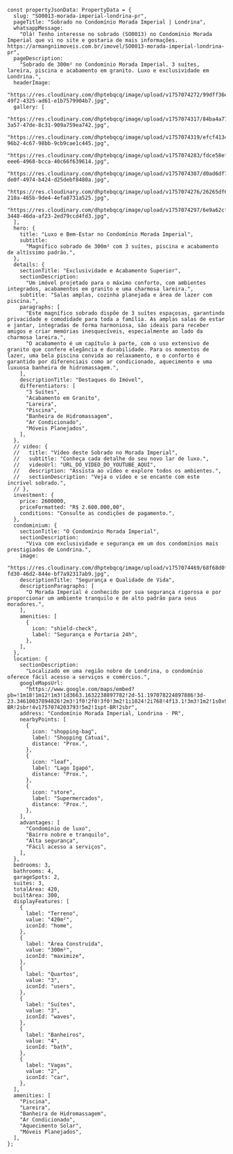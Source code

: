    const propertyJsonData: PropertyData = {
      slug: "SO0013-morada-imperial-londrina-pr",
      pageTitle: "Sobrado no Condomínio Morada Imperial | Londrina",
      whatsappMessage:
        "Olá! Tenho interesse no sobrado (SO0013) no Condomínio Morada Imperial que vi no site e gostaria de mais informações. https://armangniimoveis.com.br/imovel/SO0013-morada-imperial-londrina-pr",
      pageDescription:
        "Sobrado de 300m² no Condomínio Morada Imperial. 3 suítes, lareira, piscina e acabamento em granito. Luxo e exclusividade em Londrina.",
      headerImage:
        "https://res.cloudinary.com/dhptebqcq/image/upload/v1757074272/99dff36e-49f2-4325-ad61-e1b7579904b7.jpg",
      gallery: [
        "https://res.cloudinary.com/dhptebqcq/image/upload/v1757074317/84ba4a77-3a57-47de-8c31-909a759ea742.jpg",
        "https://res.cloudinary.com/dhptebqcq/image/upload/v1757074319/efcf4134-96b2-4c67-98bb-9cb9cae1c445.jpg",
        "https://res.cloudinary.com/dhptebqcq/image/upload/v1757074283/fdce58ef-eee6-4968-bcca-40c66f639614.jpg",
        "https://res.cloudinary.com/dhptebqcq/image/upload/v1757074307/d0ad6df7-de0f-4974-b424-d25debf8480a.jpg",
        "https://res.cloudinary.com/dhptebqcq/image/upload/v1757074276/26265df6-210a-465b-9de4-4efa8731a525.jpg",
        "https://res.cloudinary.com/dhptebqcq/image/upload/v1757074297/6e9a62cf-3448-46da-af23-2ed79ccd4fd3.jpg",
      ],
      hero: {
        title: "Luxo e Bem-Estar no Condomínio Morada Imperial",
        subtitle:
          "Magnífico sobrado de 300m² com 3 suítes, piscina e acabamento de altíssimo padrão.",
      },
      details: {
        sectionTitle: "Exclusividade e Acabamento Superior",
        sectionDescription:
          "Um imóvel projetado para o máximo conforto, com ambientes integrados, acabamentos em granito e uma charmosa lareira.",
        subtitle: "Salas amplas, cozinha planejada e área de lazer com piscina.",
        paragraphs: [
          "Este magnífico sobrado dispõe de 3 suítes espaçosas, garantindo privacidade e comodidade para toda a família. As amplas salas de estar e jantar, integradas de forma harmoniosa, são ideais para receber amigos e criar memórias inesquecíveis, especialmente ao lado da charmosa lareira.",
          "O acabamento é um capítulo à parte, com o uso extensivo de granito que confere elegância e durabilidade. Para os momentos de lazer, uma bela piscina convida ao relaxamento, e o conforto é garantido por diferenciais como ar condicionado, aquecimento e uma luxuosa banheira de hidromassagem.",
        ],
        descriptionTitle: "Destaques do Imóvel",
        differentiators: [
          "3 Suítes",
          "Acabamento em Granito",
          "Lareira",
          "Piscina",
          "Banheira de Hidromassagem",
          "Ar Condicionado",
          "Móveis Planejados",
        ],
      },
      // video: {
      //   title: "Vídeo deste Sobrado no Morada Imperial",
      //   subtitle: "Conheça cada detalhe do seu novo lar de luxo.",
      //   videoUrl: "URL_DO_VIDEO_DO_YOUTUBE_AQUI",
      //   description: "Assista ao vídeo e explore todos os ambientes.",
      //   sectionDescription: "Veja o vídeo e se encante com este incrível sobrado.",
      // },
      investment: {
        price: 2600000,
        priceFormatted: "R$ 2.600.000,00",
        conditions: "Consulte as condições de pagamento.",
      },
      condominium: {
        sectionTitle: "O Condomínio Morada Imperial",
        sectionDescription:
          "Viva com exclusividade e segurança em um dos condomínios mais prestigiados de Londrina.",
        image:
          "https://res.cloudinary.com/dhptebqcq/image/upload/v1757074469/68f68d0f-fd30-46d2-844e-bf7a92317ab9.jpg",
        descriptionTitle: "Segurança e Qualidade de Vida",
        descriptionParagraphs: [
          "O Morada Imperial é conhecido por sua segurança rigorosa e por proporcionar um ambiente tranquilo e de alto padrão para seus moradores.",
        ],
        amenities: [
          {
            icon: "shield-check",
            label: "Segurança e Portaria 24h",
          },
        ],
      },
      location: {
        sectionDescription:
          "Localizado em uma região nobre de Londrina, o condomínio oferece fácil acesso a serviços e comércios.",
        googleMapsUrl:
          "https://www.google.com/maps/embed?pb=!1m18!1m12!1m3!1d3663.1632238897782!2d-51.197078224897886!3d-23.34610037894826!2m3!1f0!2f0!3f0!3m2!1i1024!2i768!4f13.1!3m3!1m2!1s0x94eb5cc14b422d9d%3A0x4400e5a4fbe5d27d!2sCondom%C3%ADnio%20Horizontal%20Morada%20Imperial!5e0!3m2!1spt-BR!2sbr!4v1757074203793!5m2!1spt-BR!2sbr",
        address: "Condomínio Morada Imperial, Londrina - PR",
        nearbyPoints: [
          {
            icon: "shopping-bag",
            label: "Shopping Catuaí",
            distance: "Prox.",
          },
          {
            icon: "leaf",
            label: "Lago Igapó",
            distance: "Prox.",
          },
          {
            icon: "store",
            label: "Supermercados",
            distance: "Prox.",
          },
        ],
        advantages: [
          "Condomínio de luxo",
          "Bairro nobre e tranquilo",
          "Alta segurança",
          "Fácil acesso a serviços",
        ],
      },
      bedrooms: 3,
      bathrooms: 4,
      garageSpots: 2,
      suites: 3,
      totalArea: 420,
      builtArea: 300,
      displayFeatures: [
        {
          label: "Terreno",
          value: "420m²",
          iconId: "home",
        },
        {
          label: "Área Construída",
          value: "300m²",
          iconId: "maximize",
        },
        {
          label: "Quartos",
          value: "3",
          iconId: "users",
        },
        {
          label: "Suítes",
          value: "3",
          iconId: "waves",
        },
        {
          label: "Banheiros",
          value: "4",
          iconId: "bath",
        },
        {
          label: "Vagas",
          value: "2",
          iconId: "car",
        },
      ],
      amenities: [
        "Piscina",
        "Lareira",
        "Banheira de Hidromassagem",
        "Ar Condicionado",
        "Aquecimento Solar",
        "Móveis Planejados",
      ],
    };
